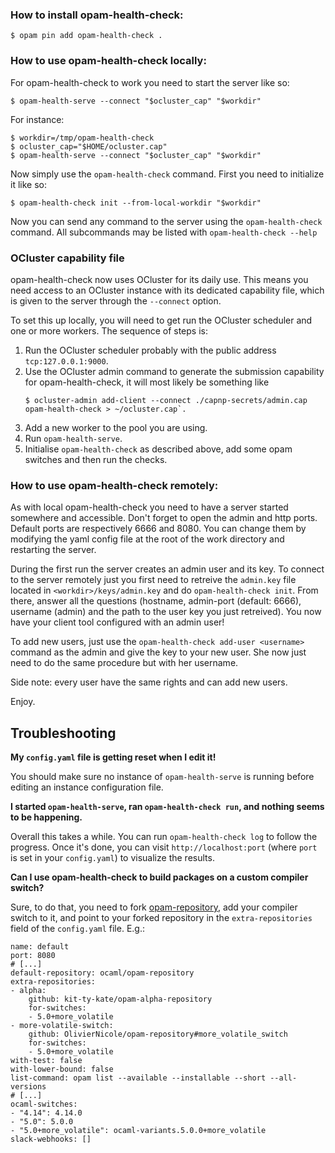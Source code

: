 ### How to install opam-health-check:

```
$ opam pin add opam-health-check .
```

### How to use opam-health-check locally:

For opam-health-check to work you need to start the server like so:
```
$ opam-health-serve --connect "$ocluster_cap" "$workdir"
```
For instance:
```
$ workdir=/tmp/opam-health-check
$ ocluster_cap="$HOME/ocluster.cap"
$ opam-health-serve --connect "$ocluster_cap" "$workdir"
```

Now simply use the `opam-health-check` command. First you need to initialize it like so:
```
$ opam-health-check init --from-local-workdir "$workdir"
```

Now you can send any command to the server using the `opam-health-check` command.
All subcommands may be listed with `opam-health-check --help`

### OCluster capability file

opam-health-check now uses OCluster for its daily use. This means you need
access to an OCluster instance with its dedicated capability file, which is
given to the server through the `--connect` option.

To set this up locally, you will need to get run the OCluster scheduler and one or more workers. The
sequence of steps is:

1. Run the OCluster scheduler probably with the public address `tcp:127.0.0.1:9000`.
2. Use the OCluster admin command to generate the submission capability for
   opam-health-check, it will most likely be something like
   ```
   $ ocluster-admin add-client --connect ./capnp-secrets/admin.cap opam-health-check > ~/ocluster.cap`.
   ```
3. Add a new worker to the pool you are using.
4. Run `opam-health-serve`.
5. Initialise `opam-health-check` as described above, add some opam switches and
   then run the checks.

### How to use opam-health-check remotely:

As with local opam-health-check you need to have a server started somewhere and accessible.
Don't forget to open the admin and http ports. Default ports are respectively 6666 and 8080.
You can change them by modifying the yaml config file at the root of the work directory and
restarting the server.

During the first run the server creates an admin user and its key.
To connect to the server remotely just you first need to retreive the `admin.key` file located
in `<workdir>/keys/admin.key` and do `opam-health-check init`.
From there, answer all the questions (hostname, admin-port (default: 6666), username (admin)
and the path to the user key you just retreived).
You now have your client tool configured with an admin user!

To add new users, just use the `opam-health-check add-user <username>` command as the admin and
give the key to your new user. She now just need to do the same procedure but with her username.

Side note: every user have the same rights and can add new users.

Enjoy.

## Troubleshooting

**My `config.yaml` file is getting reset when I edit it!**

You should make sure no instance of `opam-health-serve` is running before editing an instance configuration file.

**I started `opam-health-serve`, ran `opam-health-check run`, and nothing seems to be happening.**

Overall this takes a while. You can run `opam-health-check log` to follow the progress. Once it's done, you can visit `http://localhost:port` (where `port` is set in your `config.yaml`) to visualize the results.

**Can I use opam-health-check to build packages on a custom compiler switch?**

Sure, to do that, you need to fork [opam-repository](https://github.com/ocaml/opam-repository/), add your compiler switch to it, and point to your forked repository in the `extra-repositories` field of the `config.yaml` file. E.g.:

```
name: default
port: 8080
# [...]
default-repository: ocaml/opam-repository
extra-repositories:
- alpha:
    github: kit-ty-kate/opam-alpha-repository
    for-switches:
    - 5.0+more_volatile
- more-volatile-switch:
    github: OlivierNicole/opam-repository#more_volatile_switch
    for-switches:
    - 5.0+more_volatile
with-test: false
with-lower-bound: false
list-command: opam list --available --installable --short --all-versions
# [...]
ocaml-switches:
- "4.14": 4.14.0
- "5.0": 5.0.0
- "5.0+more_volatile": ocaml-variants.5.0.0+more_volatile
slack-webhooks: []
```

